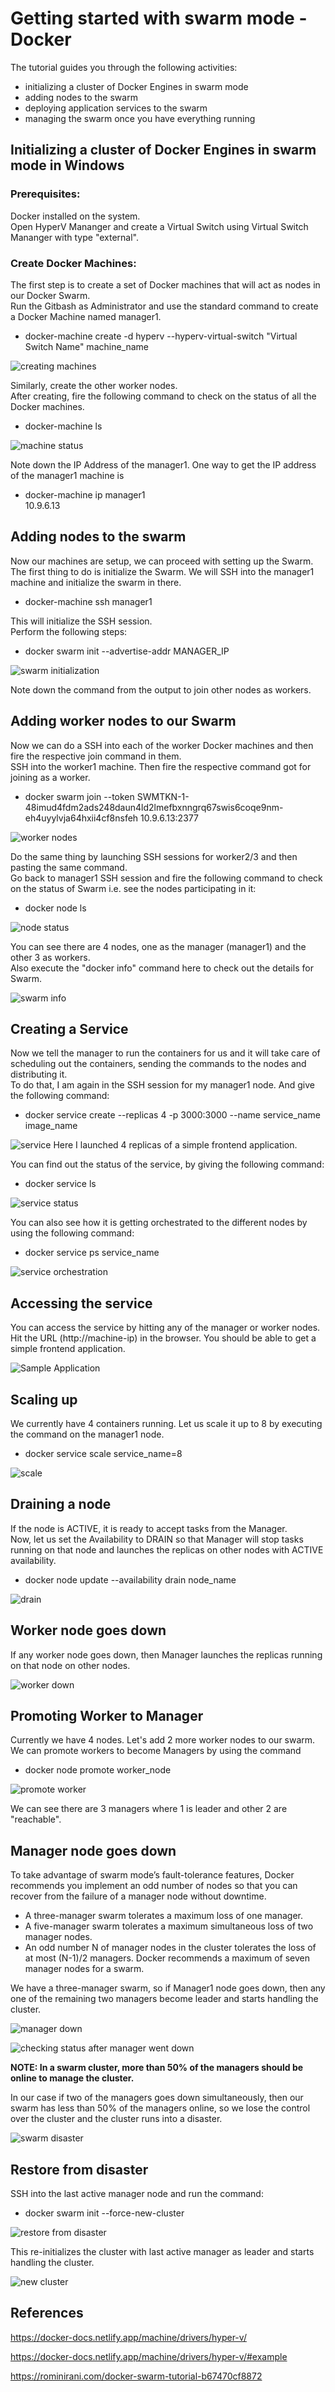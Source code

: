 # Getting started with swarm mode - Docker
The tutorial guides you through the following activities:

* initializing a cluster of Docker Engines in swarm mode
* adding nodes to the swarm
* deploying application services to the swarm
* managing the swarm once you have everything running

## Initializing a cluster of Docker Engines in swarm mode in Windows 
### Prerequisites:
Docker installed on the system.\
Open HyperV Mananger and create a Virtual Switch using Virtual Switch Mananger with type "external".

### Create Docker Machines:
The first step is to create a set of Docker machines that will act as nodes in our Docker Swarm.\
Run the Gitbash as Administrator and use the standard command to create a Docker Machine named manager1.

* docker-machine create -d hyperv --hyperv-virtual-switch "Virtual Switch Name" machine_name

![creating machines](https://user-images.githubusercontent.com/91135247/210503990-d1090b1f-c1b2-4404-9db5-4795da8d5692.png)

Similarly, create the other worker nodes.\
After creating, fire the following command to check on the status of all the Docker machines.

* docker-machine ls

![machine status](https://user-images.githubusercontent.com/91135247/210504735-3bd31835-426c-4e46-85c6-28321c70e8cf.png)

Note down the IP Address of the manager1. One way to get the IP address of the manager1 machine is
* docker-machine ip manager1\
10.9.6.13

## Adding nodes to the swarm
Now our machines are setup, we can proceed with setting up the Swarm.\
The first thing to do is initialize the Swarm. We will SSH into the manager1 machine and initialize the swarm in there.
* docker-machine ssh manager1

This will initialize the SSH session.\
Perform the following steps:
* docker swarm init --advertise-addr MANAGER_IP

![swarm initialization](https://user-images.githubusercontent.com/91135247/210517371-bf76dc7b-8ab7-4b71-a981-e41d99bfb17b.png)

Note down the command from the output to join other nodes as workers.

## Adding worker nodes to our Swarm
Now we can do a SSH into each of the worker Docker machines and then fire the respective join command in them.\
SSH into the worker1 machine. Then fire the respective command got for joining as a worker.
*  docker swarm join --token SWMTKN-1-48imud4fdm2ads248daun4ld2lmefbxnngrq67swis6coqe9nm-eh4uyylvja64hxii4cf8nsfeh 10.9.6.13:2377

![worker nodes](https://user-images.githubusercontent.com/91135247/210519266-5b7e9645-f500-418d-a56d-3d46c31c820a.png)

Do the same thing by launching SSH sessions for worker2/3 and then pasting the same command.\
Go back to manager1 SSH session and fire the following command to check on the status of Swarm i.e. see the nodes participating in it:
* docker node ls

![node status](https://user-images.githubusercontent.com/91135247/210520298-cb305f6e-124d-4e09-a832-1a616fb61fc8.png)

You can see there are 4 nodes, one as the manager (manager1) and the other 3 as workers.\
Also execute the "docker info" command here to check out the details for Swarm.

![swarm info](https://user-images.githubusercontent.com/91135247/210521902-48f32553-3de4-4af5-8dc8-01a3cfe5c408.png)

## Creating a Service
Now we tell the manager to run the containers for us and it will take care of scheduling out the containers, sending the commands to the nodes and distributing it.\
To do that, I am again in the SSH session for my manager1 node. And give the following command:

* docker service create --replicas 4 -p 3000:3000 --name service_name image_name

![service](https://user-images.githubusercontent.com/91135247/210529575-ef35a922-0013-44ad-a324-99115bde5903.png)
Here I launched 4 replicas of a simple frontend application.

You can find out the status of the service, by giving the following command:

* docker service ls

![service status](https://user-images.githubusercontent.com/91135247/210530007-d5329287-0e87-4f26-9947-5a600d0756ed.png)

You can also see how it is getting orchestrated to the different nodes by using the following command:

* docker service ps service_name

![service orchestration](https://user-images.githubusercontent.com/91135247/210530224-7c6d09e1-747d-41a4-983b-e450ce04643c.png)

## Accessing the service
You can access the service by hitting any of the manager or worker nodes.\
Hit the URL (http://machine-ip) in the browser. You should be able to get a simple frontend application.

![Sample Application](https://user-images.githubusercontent.com/91135247/210532259-aafb0385-459e-44d6-b53b-79b32b28cdac.png)

## Scaling up
We currently have 4 containers running. Let us scale it up to 8 by executing the command on the manager1 node.

* docker service scale service_name=8

![scale](https://user-images.githubusercontent.com/91135247/210533710-af7bb2ec-db5f-44ce-899c-1dbcecb96921.png)

## Draining a node
If the node is ACTIVE, it is ready to accept tasks from the Manager.\
Now, let us set the Availability to DRAIN so that Manager will stop tasks running on that node and launches the replicas on other nodes with ACTIVE availability.

* docker node update --availability drain node_name

![drain](https://user-images.githubusercontent.com/91135247/210537203-41f50730-fb8a-4fbf-94c3-d8018ce634dc.png)

## Worker node goes down
If any worker node goes down, then Manager launches the replicas running on that node on other nodes.

![worker down](https://user-images.githubusercontent.com/91135247/210538444-d6044908-6605-4dd7-b01a-97791aef30b5.png)

## Promoting Worker to Manager
Currently we have 4 nodes. Let's add 2 more worker nodes to our swarm.\
We can promote workers to become Managers by using the command
* docker node promote worker_node

![promote worker](https://user-images.githubusercontent.com/91135247/210542912-431d8102-dbb2-4a7a-9cbe-b3d33264ddd2.png)

We can see there are 3 managers where 1 is leader and other 2 are "reachable".

## Manager node goes down

To take advantage of swarm mode’s fault-tolerance features, Docker recommends you implement an odd number of nodes so that you can recover from the failure of a manager node without downtime.
* A three-manager swarm tolerates a maximum loss of one manager.
* A five-manager swarm tolerates a maximum simultaneous loss of two manager nodes.
* An odd number N of manager nodes in the cluster tolerates the loss of at most 
(N-1)/2 managers. Docker recommends a maximum of seven manager nodes for a swarm.

We have a three-manager swarm, so if Manager1 node goes down, then any one of the remaining two managers become leader and starts handling the cluster.

![manager down](https://user-images.githubusercontent.com/91135247/210760595-eb7ec9b6-114f-4852-b4d6-99fb47658c06.png)

![checking status after manager went down](https://user-images.githubusercontent.com/91135247/210761010-e195e77b-8c48-44b5-ad6c-55baef1a62f0.png)

**NOTE: In a swarm cluster, more than 50% of the managers should be online to manage the cluster.**

In our case if two of the managers goes down simultaneously, then our swarm has less than 50% of the managers online, so we lose the control over the cluster and the cluster runs into a disaster.

![swarm disaster](https://user-images.githubusercontent.com/91135247/210764002-a009751c-939f-4e04-bc13-2e773b676485.png)

## Restore from disaster
SSH into the last active manager node and run the command:

* docker swarm init --force-new-cluster

![restore from disaster](https://user-images.githubusercontent.com/91135247/210774749-dc7695fa-f5f4-4878-b92d-be87083d6225.png)

This re-initializes the cluster with last active manager as leader and starts handling the cluster.

![new cluster](https://user-images.githubusercontent.com/91135247/210775015-44db9bf6-33f6-4014-810b-c91ea3057aa0.png) 

## References

https://docker-docs.netlify.app/machine/drivers/hyper-v/

https://docker-docs.netlify.app/machine/drivers/hyper-v/#example

https://rominirani.com/docker-swarm-tutorial-b67470cf8872
